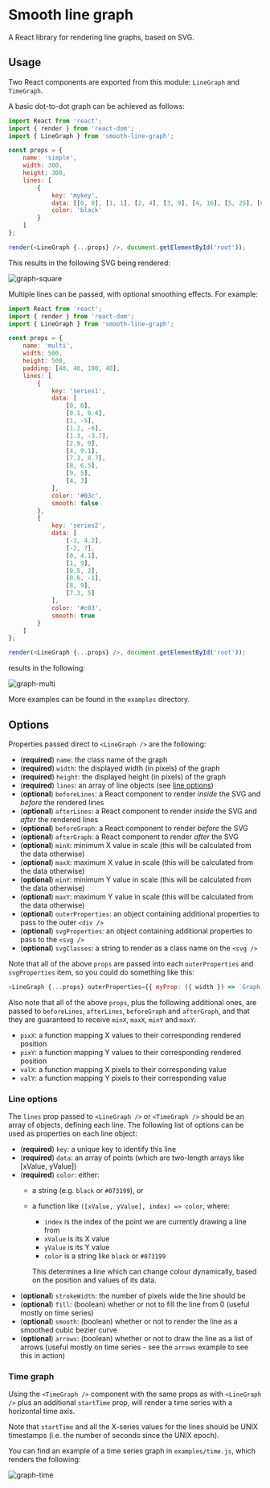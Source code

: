 # Smooth line graph

A React library for rendering line graphs, based on SVG.

## Usage

Two React components are exported from this module: `LineGraph` and `TimeGraph`.

A basic dot-to-dot graph can be achieved as follows:

```js
import React from 'react';
import { render } from 'react-dom';
import { LineGraph } from 'smooth-line-graph';

const props = {
    name: 'simple',
    width: 300,
    height: 300,
    lines: [
        {
            key: 'mykey',
            data: [[0, 0], [1, 1], [2, 4], [3, 9], [4, 16], [5, 25], [6, 36], [7, 49]],
            color: 'black'
        }
    ]
};

render(<LineGraph {...props} />, document.getElementById('root'));
```

This results in the following SVG being rendered:

![graph-square](./examples/square.png)

Multiple lines can be passed, with optional smoothing effects. For example:

```js
import React from 'react';
import { render } from 'react-dom';
import { LineGraph } from 'smooth-line-graph';

const props = {
    name: 'multi',
    width: 500,
    height: 500,
    padding: [40, 40, 100, 40],
    lines: [
        {
            key: 'series1',
            data: [
                [0, 0],
                [0.1, 0.4],
                [1, -5],
                [1.2, -6],
                [1.3, -3.7],
                [2.9, 9],
                [4, 9.1],
                [7.3, 8.7],
                [8, 6.5],
                [9, 5],
                [4, 3]
            ],
            color: '#03c',
            smooth: false
        },
        {
            key: 'series2',
            data: [
                [-3, 4.2],
                [-2, 7],
                [0, 4.1],
                [1, 9],
                [0.5, 2],
                [0.6, -1],
                [8, 9],
                [7.3, 5]
            ],
            color: '#c03',
            smooth: true
        }
    ]
};

render(<LineGraph {...props} />, document.getElementById('root'));
```

results in the following:

![graph-multi](./examples/multi.png)

More examples can be found in the `examples` directory.

## Options

Properties passed direct to `<LineGraph />` are the following:

- (**required**) `name`: the class name of the graph
- (**required**) `width`: the displayed width (in pixels) of the graph
- (**required**) `height`: the displayed height (in pixels) of the graph
- (**required**) `lines`: an array of line objects (see [line options](#line-options))
- (**optional**) `beforeLines`: a React component to render *inside* the SVG and *before* the rendered lines
- (**optional**) `afterLines`: a React component to render *inside* the SVG and *after* the rendered lines
- (**optional**) `beforeGraph`: a React component to render *before* the SVG
- (**optional**) `afterGraph`: a React component to render *after* the SVG
- (**optional**) `minX`: minimum X value in scale (this will be calculated from the data otherwise)
- (**optional**) `maxX`: maximum X value in scale (this will be calculated from the data otherwise)
- (**optional**) `minY`: minimum Y value in scale (this will be calculated from the data otherwise)
- (**optional**) `maxY`: maximum Y value in scale (this will be calculated from the data otherwise)
- (**optional**) `outerProperties`: an object containing additional properties to pass to the outer `<div />`
- (**optional**) `svgProperties`: an object containing additional properties to pass to the `<svg />`
- (**optional**) `svgClasses`: a string to render as a class name on the `<svg />`

Note that all of the above `props` are passed into each `outerProperties` and `svgProperties` item, so you could do something like this:

```js
<LineGraph {...props} outerProperties={{ myProp: ({ width }) => `Graph width: ${width}px` }} />
```

Also note that all of the above `props`, plus the following additional ones, are passed to `beforeLines`, `afterLines`, `beforeGraph` and `afterGraph`, and that they are guaranteed to receive `minX`, `maxX`, `minY` and `maxY`:

- `pixX`: a function mapping X values to their corresponding rendered position
- `pixY`: a function mapping Y values to their corresponding rendered position
- `valX`: a function mapping X pixels to their corresponding value
- `valY`: a function mapping Y pixels to their corresponding value

### Line options

The `lines` prop passed to `<LineGraph />` or `<TimeGraph />` should be an array of objects, defining each line. The following list of options can be used as properties on each line object:

- (**required**) `key`: a unique key to identify this line
- (**required**) `data`: an array of points (which are two-length arrays like [xValue, yValue])
- (**required**) `color`: either:
    - a string (e.g. `black` or `#073199`), or
    - a function like `([xValue, yValue], index) => color`, where:
        - `index` is the index of the point we are currently drawing a line from
        - `xValue` is its X value
        - `yValue` is its Y value
        - `color` is a string like `black` or `#073199`

        This determines a line which can change colour dynamically, based on the position and values of its data.
- (**optional**) `strokeWidth`: the number of pixels wide the line should be
- (**optional**) `fill`: (boolean) whether or not to fill the line from 0 (useful mostly on time series)
- (**optional**) `smooth`: (boolean) whether or not to render the line as a smoothed cubic bezier curve
- (**optional**) `arrows`: (boolean) whether or not to draw the line as a list of arrows (useful mostly on time series - see the `arrows` example to see this in action)

### Time graph

Using the `<TimeGraph />` component with the same props as with `<LineGraph />` plus an additional `startTime` prop, will render a time series with a horizontal time axis.

Note that `startTime` and all the X-series values for the lines should be UNIX timestamps (i.e. the number of seconds since the UNIX epoch).

You can find an example of a time series graph in `examples/time.js`, which renders the following:

![graph-time](./examples/time.png)

